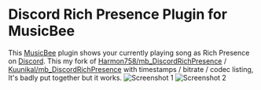 # Discord Rich Presence Plugin for MusicBee

This [MusicBee](http://getmusicbee.com) plugin shows your currently playing song as Rich Presence on [Discord](https://discordapp.com/).
This my fork of [Harmon758/mb_DiscordRichPresence](https://github.com/Harmon758/mb_DiscordRichPresence) / 
 [Kuunikal/mb_DiscordRichPresence](https://github.com/Kuunikal/mb_DiscordRichPresence) with timestamps / bitrate / codec listing,
 It's badly put together but it works.
![Screenshot 1](https://i.imgur.com/qKtrwyv.png)
![Screenshot 2](https://i.imgur.com/oYrxnMM.png)

